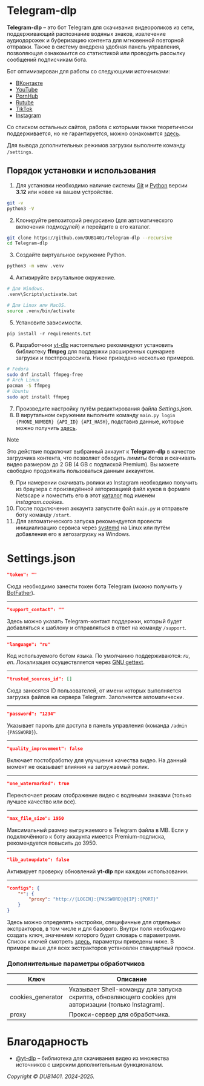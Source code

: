 # Telegram-dlp
**Telegram-dlp** – это бот Telegram для скачивания видеороликов из сети, поддерживающий распознание водяных знаков, извлечение аудиодорожек и буферизацию контента для мгновенной повторной отправки. Также в систему внедрена удобная панель управления, позволяющая ознакомится со статистикой или проводить рассылку сообщений подписчикам бота.

Бот оптимизирован для работы со следующими источниками:
* [ВКонтакте](https://vk.com/)
* [YouTube](https://www.youtube.com/)
* [PornHub](https://www.pornhub.com/)
* [Rutube](https://rutube.ru/)
* [TikTok](https://www.tiktok.com/)
* [Instagram](https://www.instagram.com/)

Со списком остальных сайтов, работа с которыми также теоретически поддерживается, но не гарантируется, можно ознакомится [здесь](https://github.com/yt-dlp/yt-dlp/blob/master/supportedsites.md).

Для вывода дополнительных режимов загрузки выполните команду `/settings`.

## Порядок установки и использования
1. Для установки необходимо наличие системы [Git](https://git-scm.com/) и [Python](https://www.python.org/) версии **3.12** или новее на вашем устройстве.
```Bash
git -v
python3 -V
```
2. Клонируйте репозиторий рекурсивно (для автоматического включения подмодулей) и перейдите в его каталог.
```Bash
git clone https://github.com/DUB1401/Telegram-dlp --recursive
cd Telegram-dlp
```
3. Создайте виртуальное окружение Python.
```Bash
python3 -m venv .venv
```
4. Активируйте вирутальное окружение. 
```Bash
# Для Windows.
.venv\Scripts\activate.bat

# Для Linux или MacOS.
source .venv/bin/activate
```
5. Установите зависимости.
```
pip install -r requirements.txt
```
6. Разработчики [yt-dlp](https://github.com/yt-dlp) настоятельно рекомендуют установить библиотеку **ffmpeg** для поддержки расширенных сценариев загрузки и постпроцессинга. Ниже приведено несколько примеров.
```Bash
# Fedora
sudo dnf install ffmpeg-free
# Arch Linux
pacman -S ffmpeg
# Ubuntu
sudo apt install ffmpeg
```
7. Произведите настройку путём редактирования файла _Settings.json_.
8. В вирутальном окружении выполните команду `main.py login {PHONE_NUMBER} {API_ID} {API_HASH}`, подставив данные, которые можно получить [здесь](https://my.telegram.org/).
> [!NOTE]  
> Это действие подключит выбранный аккаунт к **Telegram-dlp** в качестве загрузчика контента, что позволяет обходить лимиты ботов и скачивать видео размером до 2 GB (4 GB с подпиской Premium). Вы можете свободно продолжать пользоваться данным аккаунтом.
9. При намерении скачивать ролики из Instagram необходимо получить из браузера с произведённой авторизацией файл куков в формате Netscape и поместить его в этот [каталог](yt-dlp) под именем _instagram.cookies_. 
10. После подключения аккаунта запустите файл `main.py` и отправьте боту команду `/start`.
11. Для автоматического запуска рекомендуется провести инициализацию сервиса через [systemd](systemd/README.md) на Linux или путём добавления его в автозагрузку на Windows.

# Settings.json
```JSON
"token": ""
```
Сюда необходимо занести токен бота Telegram (можно получить у [BotFather](https://t.me/BotFather)).
___
```JSON
"support_contact": ""
```
Здесь можно указать Telegram-контакт поддержки, который будет добавляться к шаблону и отправляться в ответ на команду `/support`.
___
```JSON
"language": "ru"
```
Код используемого ботом языка. По умолчанию поддерживаются: _ru_, _en_. Локализация осуществляется через [GNU gettext](https://www.gnu.org/software/gettext/manual/gettext.html).
___
```JSON
"trusted_sources_id": []
```
Сюда заносятся ID пользователей, от имени которых выполняется загрузка файлов на сервера Telegram. Заполняется автоматически.
___
```JSON
"password": "1234"
```
Указывает пароль для доступа в панель управления (команда `/admin {PASSWORD}`).
___
```JSON
"quality_improvement": false
```
Включает постобработку для улучшения качества видео. На данный момент не оказывает влияния на загружаемый ролик.
___
```JSON
"one_watermarked": true
```
Переключает режим отображение видео с водяными знаками (только лучшее качество или все).
___
```JSON
"max_file_size": 1950
```
Максимальный размер выгружаемого в Telegram файла в MB. Если у подключённого к боту аккаунта имеется Premium-подписка, рекомендуется повысить до 3950.
___
```JSON
"lib_autoupdate": false
```
Активирует проверку обновлений **yt-dlp** при каждом использовании.
___
```JSON
"configs": {
	"*": {
		"proxy": "http://{LOGIN}:{PASSWORD}@{IP}:{PORT}"
	}
}
```
Здесь можно определять настройки, специфичные для отдельных экстракторов, в том числе и для базового. Внутри поля необходимо создать ключ, значением которого будет словарь с параметрами. Список ключей смотреть [здесь](/Source/Core/__init__.py), параметры приведены ниже. В примере выше для всех экстракторов установлен стандартный прокси.

### Дополнительные параметры обработчиков
| **Ключ**          | **Описание**                                                                                          |
|-------------------|-------------------------------------------------------------------------------------------------------|
| cookies_generator | Указывает Shell-команду для запуска скрипта, обновляющего cookies для авторизации (только Instagram). |
| proxy             | Прокси-сервер для обработчика.                                                                        |

# Благодарность
* [@yt-dlp](https://github.com/yt-dlp) – библиотека для скачивания видео из множества источников с широким дополнительным функционалом.

_Copyright © DUB1401. 2024-2025._
